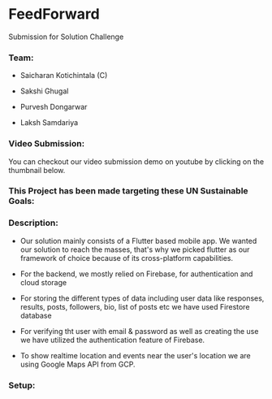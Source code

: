 # FeedForward

Submission for Solution Challenge

### Team:

* Saicharan Kotichintala (C)

* Sakshi Ghugal

* Purvesh Dongarwar

* Laksh Samdariya

### Video Submission:
You can checkout our video submission demo on youtube by clicking on the thumbnail below.

### This Project has been made targeting these UN Sustainable Goals:

### Description:
* Our solution mainly consists of a Flutter based mobile app. We wanted our solution to reach the masses, that's why we picked flutter as our framework of choice because of its cross-platform capabilities.

* For the backend, we mostly relied on Firebase, for authentication and cloud storage

* For storing the different types of data including user data like responses, results, posts, followers, bio, list of posts etc we have used Firestore database

* For verifying tht user with email & password as well as creating the use we have utilized the authentication feature of Firebase.

* To show realtime location and events near the user's location we are using Google Maps API from GCP.

### Setup:

